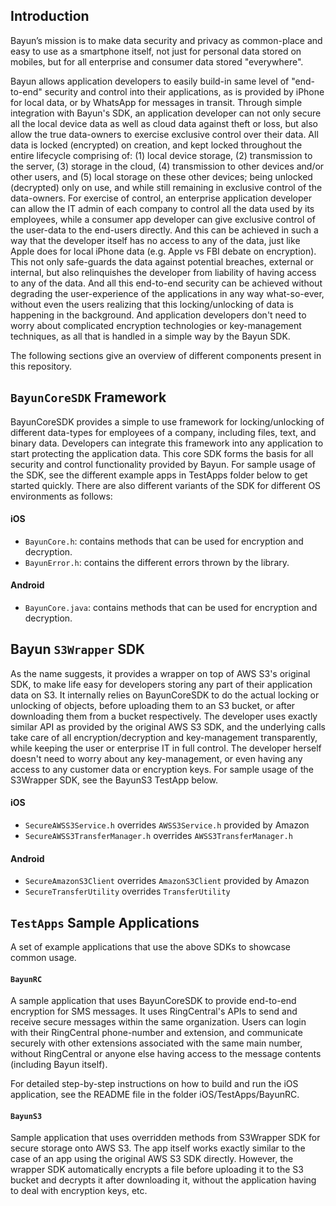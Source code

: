 ## Introduction

Bayun’s mission is to make data security and privacy as common-place and easy to use as a smartphone itself, not just for personal data stored on mobiles, but for all enterprise and consumer data stored "everywhere". 

Bayun allows application developers to easily build-in same level of "end-to-end" security and control into their applications, as is provided by iPhone for local data, or by WhatsApp for messages in transit. Through simple integration with Bayun's SDK, an application developer can not only secure all the local device data as well as cloud data against theft or loss, but also allow the true data-owners to exercise exclusive control over their data. All data is locked (encrypted) on creation, and kept locked throughout the entire lifecycle comprising of: (1) local device storage, (2) transmission to the server, (3) storage in the cloud, (4) transmission to other devices and/or other users, and (5) local storage on these other devices; being unlocked (decrypted) only on use, and while still remaining in exclusive control of the data-owners. For exercise of control, an enterprise application developer can allow the IT admin of each company to control all the data used by its employees, while a consumer app developer can give exclusive control of the user-data to the end-users directly. And this can be achieved in such a way that the developer itself has no access to any of the data, just like Apple does for local iPhone data (e.g. Apple vs FBI debate on encryption). This not only safe-guards the data against potential breaches, external or internal, but also relinquishes the developer from liability of having access to any of the data. And all this end-to-end security can be achieved without degrading the user-experience of the applications in any way what-so-ever, without even the users realizing that this locking/unlocking of data is happening in the background. And application developers don't need to worry about complicated encryption technologies or key-management techniques, as all that is handled in a simple way by the Bayun SDK.

The following sections give an overview of different components present in this repository.

## `BayunCoreSDK` Framework

BayunCoreSDK provides a simple to use framework for locking/unlocking of different data-types for employees of a company, including files, text, and binary data. Developers can integrate this framework into any application to start protecting the application data. This core SDK forms the basis for all security and control functionality provided by Bayun. For sample usage of the SDK, see the different example apps in TestApps folder below to get started quickly. There are also different variants of the SDK for different OS environments as follows: 

#### iOS

- `BayunCore.h`: contains methods that can be used for encryption and decryption.
- `BayunError.h`: contains the different errors thrown by the library.


#### Android

- `BayunCore.java`: contains methods that can be used for encryption and decryption.


## Bayun `S3Wrapper` SDK

As the name suggests, it provides a wrapper on top of AWS S3's original SDK, to make life easy for developers storing any part of their application data on S3. It internally relies on BayunCoreSDK to do the actual locking or unlocking of objects, before uploading them to an S3 bucket, or after downloading them from a bucket respectively. The developer uses exactly similar API as provided by the original AWS S3 SDK, and the underlying calls take care of all encryption/decryption and key-management transparently, while keeping the user or enterprise IT in full control. The developer herself doesn't need to worry about any key-management, or even having any access to any customer data or encryption keys. For sample usage of the S3Wrapper SDK, see the BayunS3 TestApp below. 

#### iOS

- `SecureAWSS3Service.h` overrides `AWSS3Service.h` provided by Amazon
- `SecureAWSS3TransferManager.h` overrides `AWSS3TransferManager.h`

#### Android

- `SecureAmazonS3Client` overrides `AmazonS3Client` provided by Amazon
- `SecureTransferUtility` overrides `TransferUtility`

## `TestApps` Sample Applications

A set of example applications that use the above SDKs to showcase common usage.

#### `BayunRC`

A sample application that uses BayunCoreSDK to provide end-to-end encryption for SMS messages. It uses RingCentral's APIs to send and receive secure messages within the same organization. Users can login with their RingCentral phone-number and extension, and communicate securely with other extensions associated with the same main number, without RingCentral or anyone else having access to the message contents (including Bayun itself). 

For detailed step-by-step instructions on how to build and run the iOS application, see the README file in the folder iOS/TestApps/BayunRC.


#### `BayunS3`

Sample application that uses overridden methods from S3Wrapper SDK for secure storage onto AWS S3. The app itself works exactly similar to the case of an app using the original AWS S3 SDK directly. However, the wrapper SDK automatically encrypts a file before uploading it to the S3 bucket and decrypts it after downloading it, without the application having to deal with encryption keys, etc.

